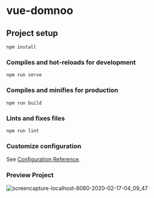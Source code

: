 # vue-domnoo

## Project setup
```
npm install
```

### Compiles and hot-reloads for development
```
npm run serve
```

### Compiles and minifies for production
```
npm run build
```

### Lints and fixes files
```
npm run lint
```

### Customize configuration
See [Configuration Reference](https://cli.vuejs.org/config/).

### Preview Project
![screencapture-localhost-8080-2020-02-17-04_09_47](https://user-images.githubusercontent.com/13019337/74612926-89341180-513c-11ea-985b-684269c980b3.png)

